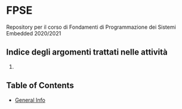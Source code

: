 # FPSE
Repository per il corso di Fondamenti di Programmazione dei Sistemi Embedded 2020/2021

## Indice degli argomenti trattati nelle attività
1. 



## Table of Contents
* [General Info](#FPSE)

<!-- * [License](#license) -->

